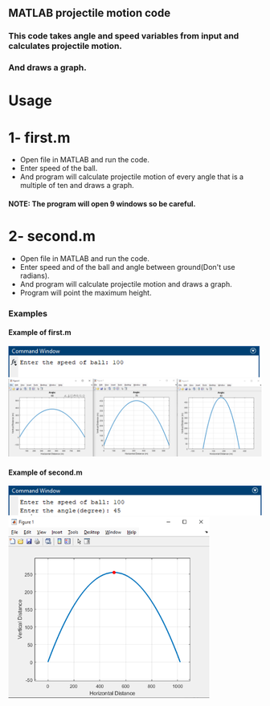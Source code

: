 ## MATLAB projectile motion code

### This code takes angle and speed variables from input and calculates projectile motion.
### And draws a graph.

# Usage

# 1- first.m
* Open file in MATLAB and run the code.
* Enter speed of the ball.
* And program will calculate projectile motion of every angle that is a multiple of ten and draws a graph. 
#### NOTE: The program will open 9 windows so be careful.

# 2- second.m
* Open file in MATLAB and run the code.
* Enter speed and of the ball and angle between ground(Don't use radians).
* And program will calculate projectile motion and draws a graph. 
* Program will point the maximum height.


### Examples 

#### Example of first.m

<img width=500px src=images/frs-term.png/>
<img width=800px src=images/frs-fig.png/>

#### Example of second.m

<img width=600px src=images/scd-term.png/>
<img width=400px src=images/scd-fig.png/>